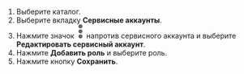 1. Выберите каталог.
1. Выберите вкладку **Сервисные аккаунты**.
1. Нажмите значок ![image](../_assets/dots.svg) напротив сервисного аккаунта и выберите **Редактировать сервисный аккаунт**.
1. Нажмите **Добавить роль** и выберите роль.
1. Нажмите кнопку **Сохранить**.
